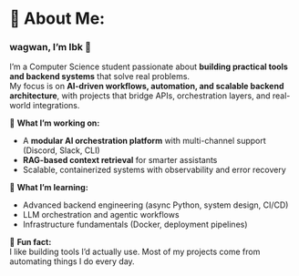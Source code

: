 # 💫 About Me:
### wagwan, I’m Ibk 👋

I’m a Computer Science student passionate about **building practical tools and backend systems** that solve real problems.  
My focus is on **AI-driven workflows, automation, and scalable backend architecture**, with projects that bridge APIs, orchestration layers, and real-world integrations.

🔹 **What I’m working on:**  
- A **modular AI orchestration platform** with multi-channel support (Discord, Slack, CLI)  
- **RAG-based context retrieval** for smarter assistants  
- Scalable, containerized systems with observability and error recovery

🔹 **What I’m learning:**  
- Advanced backend engineering (async Python, system design, CI/CD)  
- LLM orchestration and agentic workflows  
- Infrastructure fundamentals (Docker, deployment pipelines)

🔹 **Fun fact:**  
I like building tools I’d actually use. Most of my projects come from automating things I do every day.
